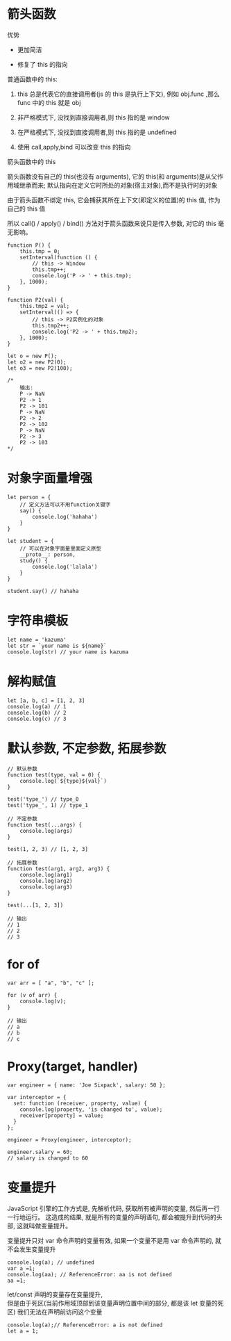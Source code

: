 # 箭头函数

优势

- 更加简洁

- 修复了 this 的指向

普通函数中的 this:

1.  this 总是代表它的直接调用者(js 的 this 是执行上下文), 例如 obj.func ,那么 func 中的 this 就是 obj

2.  非严格模式下, 没找到直接调用者,则 this 指的是 window

3.  在严格模式下, 没找到直接调用者,则 this 指的是 undefined

4.  使用 call,apply,bind 可以改变 this 的指向

箭头函数中的 this

箭头函数没有自己的 this(也没有 arguments), 它的 this(和 arguments)是从父作用域继承而来; 默认指向在定义它时所处的对象(宿主对象),而不是执行时的对象

由于箭头函数不绑定 this, 它会捕获其所在上下文(即定义的位置)的 this 值, 作为自己的 this 值

所以 call() / apply() / bind() 方法对于箭头函数来说只是传入参数, 对它的 this 毫无影响。

```
function P() {
    this.tmp = 0;
    setInterval(function () {
        // this -> Window
        this.tmp++;
        console.log('P -> ' + this.tmp);
    }, 1000);
}

function P2(val) {
    this.tmp2 = val;
    setInterval(() => {
        // this -> P2实例化的对象
        this.tmp2++;
        console.log('P2 -> ' + this.tmp2);
    }, 1000);
}

let o = new P();
let o2 = new P2(0);
let o3 = new P2(100);

/*
    输出:
    P -> NaN
    P2 -> 1
    P2 -> 101
    P -> NaN
    P2 -> 2
    P2 -> 102
    P -> NaN
    P2 -> 3
    P2 -> 103
*/
```

# 对象字面量增强

```
let person = {
    // 定义方法可以不用function关键字
    say() {
        console.log('hahaha')
    }
}

let student = {
    // 可以在对象字面量里面定义原型
    __proto__: person,
    study() {
        console.log('lalala')
    }
}

student.say() // hahaha
```

# 字符串模板

```
let name = 'kazuma'
let str = `your name is ${name}`
console.log(str) // your name is kazuma
```

# 解构赋值

```
let [a, b, c] = [1, 2, 3]
console.log(a) // 1
console.log(b) // 2
console.log(c) // 3
```

# 默认参数, 不定参数, 拓展参数

```
// 默认参数
function test(type, val = 0) {
    console.log(`${type}${val}`)
}

test('type_') // type_0
test('type_', 1) // type_1

// 不定参数
function test(...args) {
    console.log(args)
}

test(1, 2, 3) // [1, 2, 3]

// 拓展参数
function test(arg1, arg2, arg3) {
    console.log(arg1)
    console.log(arg2)
    console.log(arg3)
}

test(...[1, 2, 3])

// 输出
// 1
// 2
// 3
```

# for of

```
var arr = [ "a", "b", "c" ];
 
for (v of arr) {
    console.log(v);
}

// 输出 
// a
// b
// c
```

# Proxy(target, handler)

```
var engineer = { name: 'Joe Sixpack', salary: 50 };
 
var interceptor = {
  set: function (receiver, property, value) {
    console.log(property, 'is changed to', value);
    receiver[property] = value;
  }
};
 
engineer = Proxy(engineer, interceptor);

engineer.salary = 60;
// salary is changed to 60
```

# 变量提升

JavaScript 引擎的工作方式是, 先解析代码, 
获取所有被声明的变量, 然后再一行一行地运行。
这造成的结果, 就是所有的变量的声明语句, 都会被提升到代码的头部, 
这就叫做变量提升。

变量提升只对 var 命令声明的变量有效, 如果一个变量不是用 var 命令声明的, 就不会发生变量提升

```
console.log(a); // undefined
var a =1;
console.log(aa); // ReferenceError: aa is not defined
aa =1;
```

let/const 声明的变量存在变量提升,  
但是由于死区(当前作用域顶部到该变量声明位置中间的部分, 都是该 let 变量的死区)
我们无法在声明前访问这个变量

```
console.log(a);// ReferenceError: a is not defined
let a = 1;
```
